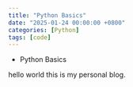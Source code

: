 ```yaml
---
title: "Python Basics"
date: "2025-01-24 00:00:00 +0800"
categories: [Python]
tags: [code]
---
```

* Python Basics

hello world this is my personal blog.